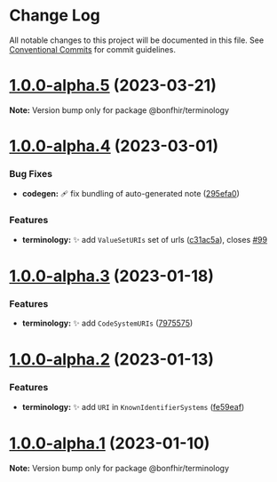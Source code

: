# Change Log

All notable changes to this project will be documented in this file.
See [Conventional Commits](https://conventionalcommits.org) for commit guidelines.

# [1.0.0-alpha.5](https://github.com/bonfhir/bonfhir/compare/@bonfhir/terminology@1.0.0-alpha.4...@bonfhir/terminology@1.0.0-alpha.5) (2023-03-21)

**Note:** Version bump only for package @bonfhir/terminology





# [1.0.0-alpha.4](https://github.com/bonfhir/bonfhir/compare/@bonfhir/terminology@1.0.0-alpha.3...@bonfhir/terminology@1.0.0-alpha.4) (2023-03-01)


### Bug Fixes

* **codegen:** :adhesive_bandage: fix bundling of auto-generated note ([295efa0](https://github.com/bonfhir/bonfhir/commit/295efa0900f0cb1f80a889e05d8969452ccb8262))


### Features

* **terminology:** :sparkles: add `ValueSetURIs` set of urls ([c31ac5a](https://github.com/bonfhir/bonfhir/commit/c31ac5a33bbfa7b2c092183014905f29da8c7b5b)), closes [#99](https://github.com/bonfhir/bonfhir/issues/99)





# [1.0.0-alpha.3](https://github.com/bonfhir/bonfhir/compare/@bonfhir/terminology@1.0.0-alpha.2...@bonfhir/terminology@1.0.0-alpha.3) (2023-01-18)


### Features

* **terminology:** :sparkles: add `CodeSystemURIs` ([7975575](https://github.com/bonfhir/bonfhir/commit/7975575f07ae44e427532345af3640961aea8dc8))





# [1.0.0-alpha.2](https://github.com/bonfhir/bonfhir/compare/@bonfhir/terminology@1.0.0-alpha.1...@bonfhir/terminology@1.0.0-alpha.2) (2023-01-13)


### Features

* **terminology:** :sparkles: add `URI` in `KnownIdentifierSystems` ([fe59eaf](https://github.com/bonfhir/bonfhir/commit/fe59eaff251a55ef41687b57db26eca9dde30664))





# [1.0.0-alpha.1](https://github.com/bonfhir/bonfhir/compare/@bonfhir/terminology@1.0.0-alpha.0...@bonfhir/terminology@1.0.0-alpha.1) (2023-01-10)

**Note:** Version bump only for package @bonfhir/terminology
